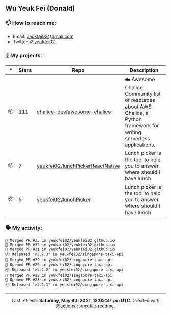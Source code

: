 ## Wu Yeuk Fei (Donald)

### 📫 How to reach me:

- Email: [yeukfei02@gmail.com](yeukfei02@gmail.com)
- Twitter: [@yeukfei02](https://twitter.com/yeukfei02)

### 🗄 My projects:

|*|Stars|Repo|Description|
|---|---|---|---|
| 📦 | 111 | [chalice-dev/awesome-chalice](https://github.com/chalice-dev/awesome-chalice) | ☁️ Awesome Chalice: Community list of resources about AWS Chalice, a Python framework for writing serverless applications. |
| 📦 | 7 | [yeukfei02/lunchPickerReactNative](https://github.com/yeukfei02/lunchPickerReactNative) | Lunch picker is the tool to help you to answer where should I have lunch |
| 📦 | 5 | [yeukfei02/lunchPicker](https://github.com/yeukfei02/lunchPicker) | Lunch picker is the tool to help you to answer where should I have lunch |

### 🗣 My activity:

```
🎉 Merged PR #33 in yeukfei02/yeukfei02.github.io
🎉 Merged PR #32 in yeukfei02/yeukfei02.github.io
🎉 Merged PR #31 in yeukfei02/yeukfei02.github.io
📦 Released "v1.2.3" in yeukfei02/singapore-taxi-api
🎉 Merged PR #29 in yeukfei02/singapore-taxi-api
💪 Opened PR #29 in yeukfei02/singapore-taxi-api
📦 Released "v1.2.2" in yeukfei02/singapore-taxi-api
🎉 Merged PR #28 in yeukfei02/singapore-taxi-api
💪 Opened PR #28 in yeukfei02/singapore-taxi-api
📦 Released "v1.2.1" in yeukfei02/singapore-taxi-api
```

<!-- <img src="https://github-readme-stats.vercel.app/api?username=yeukfei02&show_icons=true&count_private=true&theme=radical" />

<img src="https://github-readme-stats.vercel.app/api/top-langs/?username=yeukfei02&theme=radical" /> -->

---

<p align="center">Last refresh: <b>Saturday, May 8th 2021, 12:05:37 pm UTC</b>. Created with <a href=https://github.com/marketplace/actions/profile-readme>@actions-js/profile-readme</a>.</p>
